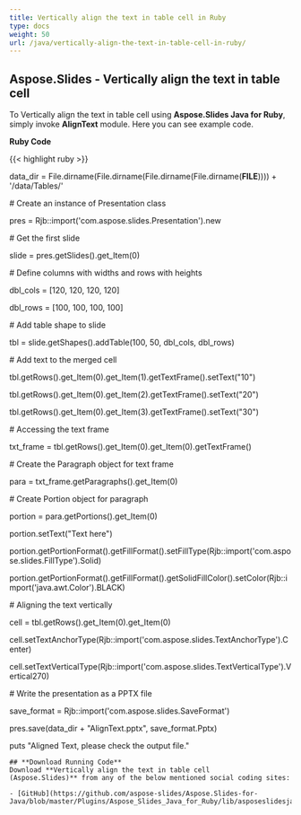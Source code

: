 ```yaml
---
title: Vertically align the text in table cell in Ruby
type: docs
weight: 50
url: /java/vertically-align-the-text-in-table-cell-in-ruby/
---
```


## **Aspose.Slides - Vertically align the text in table cell**
To Vertically align the text in table cell using **Aspose.Slides Java for Ruby**, simply invoke **AlignText** module. Here you can see example code.

**Ruby Code**

{{< highlight ruby >}}

 data_dir = File.dirname(File.dirname(File.dirname(File.dirname(__FILE__)))) + '/data/Tables/'



\# Create an instance of Presentation class

pres = Rjb::import('com.aspose.slides.Presentation').new

\# Get the first slide

slide = pres.getSlides().get_Item(0)

\# Define columns with widths and rows with heights

dbl_cols = [120, 120, 120, 120]

dbl_rows = [100, 100, 100, 100]

\# Add table shape to slide

tbl = slide.getShapes().addTable(100, 50, dbl_cols, dbl_rows)

\# Add text to the merged cell

tbl.getRows().get_Item(0).get_Item(1).getTextFrame().setText("10")

tbl.getRows().get_Item(0).get_Item(2).getTextFrame().setText("20")

tbl.getRows().get_Item(0).get_Item(3).getTextFrame().setText("30")

\# Accessing the text frame

txt_frame = tbl.getRows().get_Item(0).get_Item(0).getTextFrame()

\# Create the Paragraph object for text frame

para = txt_frame.getParagraphs().get_Item(0)

\# Create Portion object for paragraph

portion = para.getPortions().get_Item(0)

portion.setText("Text here")

portion.getPortionFormat().getFillFormat().setFillType(Rjb::import('com.aspose.slides.FillType').Solid)

portion.getPortionFormat().getFillFormat().getSolidFillColor().setColor(Rjb::import('java.awt.Color').BLACK)

\# Aligning the text vertically

cell = tbl.getRows().get_Item(0).get_Item(0)

cell.setTextAnchorType(Rjb::import('com.aspose.slides.TextAnchorType').Center)

cell.setTextVerticalType(Rjb::import('com.aspose.slides.TextVerticalType').Vertical270)

\# Write the presentation as a PPTX file

save_format = Rjb::import('com.aspose.slides.SaveFormat')

pres.save(data_dir + "AlignText.pptx", save_format.Pptx)

puts "Aligned Text, please check the output file."

```
## **Download Running Code**
Download **Vertically align the text in table cell (Aspose.Slides)** from any of the below mentioned social coding sites:

- [GitHub](https://github.com/aspose-slides/Aspose.Slides-for-Java/blob/master/Plugins/Aspose_Slides_Java_for_Ruby/lib/asposeslidesjava/Tables/aligntext.rb)
